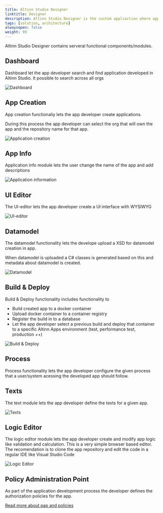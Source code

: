 ```yaml
---
title: Altinn Studio Designer
linktitle: Designer
description: Altinn Studio Designer is the custom appliaction where app developers manage and creates applications.
tags: [solution, architecture]
alwaysopen: false
weight: 99
---
```


Altinn Studio Designer contains serveral functional components/modules.  

## Dashboard
Dashboard let the app developer search and find application developed in Altinn Studio. It possible to search across all orgs 

![Dashboard](dashboard.png)

## App Creation
App creation functionaliy lets the app developer create applications. 

During this process the app developer can select the org that will own the app and the repository name for that app.

![Application creation](appcreation.png)

## App Info 
Application info module lets the user change the name of the app and add descriptions

![Application information](appinfo.png)


## UI Editor
The UI-editor lets the app developer create a UI interface with WYSIWYG 

![UI-editor](uieditor.png)

## Datamodel
The datamodel functionality lets the develope upload a XSD for datamodel creation in app.

When datamodel is uploaded a C# classes is generated based on this and metadata about datamodel is created.

![Datamodel](datamodel.png)


## Build & Deploy
Build & Deploy functionality includes functionality to 
- Build created app to a docker container
- Upload docker container to a container registry
- Register the build in to a database
- Let the app developer select a previous build and deploy that container to a specific Altinn Apps environment (test, performance test, production ++)

![Build & Deploy](deploy.png)


## Process
Process functionality lets the app developer configure the given process that a user/system acessing the developed app should follow.


## Texts
The text module lets the app developer define the texts for a given app.

![Texts](texts.png)

## Logic Editor
The logic editor module lets the app developer create and modify app logic like validation and calculation. This is a very simple browser based editor.
The recomendation is to clone the app repository and edit the code in a regular IDE like Visual Studio Code

![Logic Editor](logiceditor.png)


## Policy Administration Point
As part of the application development process the developer defines the authorization policies for the app.

[Read more about pap and policies](pap)